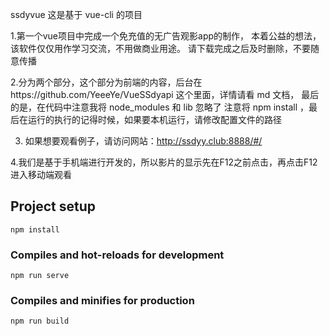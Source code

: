 ssdyvue 这是基于 vue-cli 的项目

1.第一个vue项目中完成一个免充值的无广告观影app的制作，
本着公益的想法，该软件仅仅用作学习交流，不用做商业用途。
请下载完成之后及时删除，不要随意传播

2.分为两个部分，这个部分为前端的内容，后台在https://github.com/YeeeYe/VueSSdyapi
这个里面，详情请看 md 文档， 最后的是，在代码中注意我将 node_modules 和 lib 忽略了
注意将 npm install ，最后在运行的执行的记得时候，如果要本机运行，请修改配置文件的路径

3. 如果想要观看例子，请访问网站：http://ssdyy.club:8888/#/


4.我们是基于手机端进行开发的，所以影片的显示先在F12之前点击，再点击F12进入移动端观看


## Project setup
```
npm install
```

### Compiles and hot-reloads for development
```
npm run serve
```

### Compiles and minifies for production
```
npm run build
```

